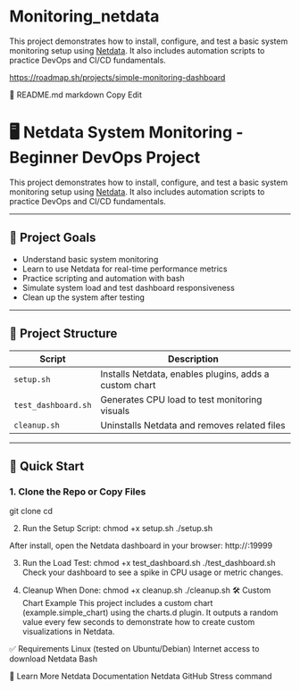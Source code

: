 # Monitoring_netdata
This project demonstrates how to install, configure, and test a basic system monitoring setup using [Netdata](https://www.netdata.cloud/). It also includes automation scripts to practice DevOps and CI/CD fundamentals.

https://roadmap.sh/projects/simple-monitoring-dashboard

📘 README.md
markdown
Copy
Edit
# 🖥️ Netdata System Monitoring - Beginner DevOps Project

This project demonstrates how to install, configure, and test a basic system monitoring setup using [Netdata](https://www.netdata.cloud/). It also includes automation scripts to practice DevOps and CI/CD fundamentals.

---

## 🎯 Project Goals

- Understand basic system monitoring
- Learn to use Netdata for real-time performance metrics
- Practice scripting and automation with bash
- Simulate system load and test dashboard responsiveness
- Clean up the system after testing

---

## 📁 Project Structure

| Script             | Description                                      |
|--------------------|--------------------------------------------------|
| `setup.sh`         | Installs Netdata, enables plugins, adds a custom chart |
| `test_dashboard.sh`| Generates CPU load to test monitoring visuals     |
| `cleanup.sh`       | Uninstalls Netdata and removes related files      |

---

## 🚀 Quick Start

### 1. Clone the Repo or Copy Files

git clone <your-repo-url>
cd <repo-folder>

2. Run the Setup Script:
chmod +x setup.sh
./setup.sh

After install, open the Netdata dashboard in your browser:
http://<your-server-ip>:19999

3. Run the Load Test:
chmod +x test_dashboard.sh
./test_dashboard.sh
Check your dashboard to see a spike in CPU usage or metric changes.

4. Cleanup When Done:
chmod +x cleanup.sh
./cleanup.sh
🛠️ Custom Chart Example
This project includes a custom chart (example.simple_chart) using the charts.d plugin. It outputs a random value every few seconds to demonstrate how to create custom visualizations in Netdata.

✅ Requirements
Linux (tested on Ubuntu/Debian)
Internet access to download Netdata
Bash

🧠 Learn More
Netdata Documentation
Netdata GitHub
Stress command

